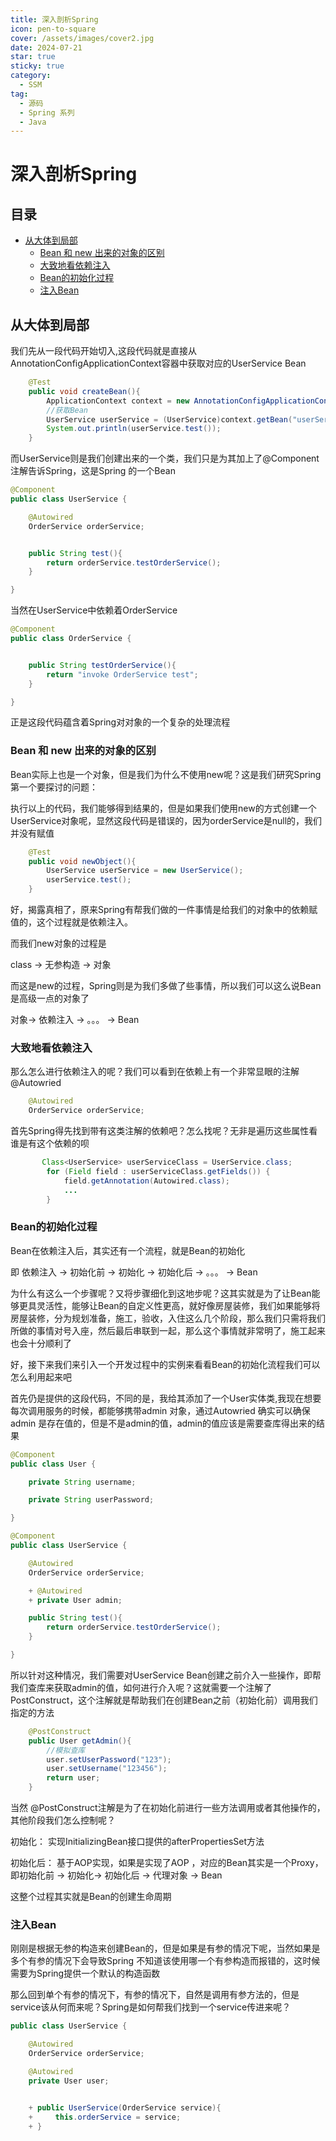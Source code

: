 ```yaml
---
title: 深入剖析Spring 
icon: pen-to-square
cover: /assets/images/cover2.jpg
date: 2024-07-21
star: true
sticky: true
category:
  - SSM
tag:
  - 源码
  - Spring 系列
  - Java
---
```

# 深入剖析Spring

## 目录

- [从大体到局部](#从大体到局部)
  - [Bean 和 new 出来的对象的区别](#Bean-和-new-出来的对象的区别)
  - [大致地看依赖注入](#大致地看依赖注入)
  - [Bean的初始化过程](#Bean的初始化过程)
  - [注入Bean](#注入Bean)

## 从大体到局部

我们先从一段代码开始切入,这段代码就是直接从AnnotationConfigApplicationContext容器中获取对应的UserService Bean

```java
    @Test
    public void createBean(){
        ApplicationContext context = new AnnotationConfigApplicationContext(AppConfig.class);
        //获取Bean
        UserService userService = (UserService)context.getBean("userService");
        System.out.println(userService.test());
    }


```

而UserService则是我们创建出来的一个类，我们只是为其加上了@Component注解告诉Spring，这是Spring 的一个Bean

```java
@Component
public class UserService {

    @Autowired
    OrderService orderService;


    public String test(){
        return orderService.testOrderService();
    }

}

```

当然在UserService中依赖着OrderService

```java
@Component
public class OrderService {


    public String testOrderService(){
        return "invoke OrderService test";
    }

}

```

正是这段代码蕴含着Spring对对象的一个复杂的处理流程

### Bean 和 new 出来的对象的区别

Bean实际上也是一个对象，但是我们为什么不使用new呢？这是我们研究Spring第一个要探讨的问题：

执行以上的代码，我们能够得到结果的，但是如果我们使用new的方式创建一个UserService对象呢，显然这段代码是错误的，因为orderService是null的，我们并没有赋值

```java
    @Test
    public void newObject(){
        UserService userService = new UserService();
        userService.test();
    }
```

好，揭露真相了，原来Spring有帮我们做的一件事情是给我们的对象中的依赖赋值的，这个过程就是依赖注入。

而我们new对象的过程是

class → 无参构造 → 对象&#x20;

而这是new的过程，Spring则是为我们多做了些事情，所以我们可以这么说Bean是高级一点的对象了

对象→ 依赖注入 → 。。。 → Bean

### 大致地看依赖注入

那么怎么进行依赖注入的呢？我们可以看到在依赖上有一个非常显眼的注解@Autowried

```java
    @Autowired
    OrderService orderService;
```

首先Spring得先找到带有这类注解的依赖吧？怎么找呢？无非是遍历这些属性看谁是有这个依赖的呗

```java
       Class<UserService> userServiceClass = UserService.class;
        for (Field field : userServiceClass.getFields()) {
            field.getAnnotation(Autowired.class);
            ...
        }
```

### Bean的初始化过程

Bean在依赖注入后，其实还有一个流程，就是Bean的初始化

即 依赖注入 → 初始化前 → 初始化 → 初始化后 → 。。。 → Bean

为什么有这么一个步骤呢？又将步骤细化到这地步呢？这其实就是为了让Bean能够更具灵活性，能够让Bean的自定义性更高，就好像房屋装修，我们如果能够将房屋装修，分为规划准备，施工，验收，入住这么几个阶段，那么我们只需将我们所做的事情对号入座，然后最后串联到一起，那么这个事情就非常明了，施工起来也会十分顺利了

好，接下来我们来引入一个开发过程中的实例来看看Bean的初始化流程我们可以怎么利用起来吧

首先仍是提供的这段代码，不同的是，我给其添加了一个User实体类,我现在想要每次调用服务的时候，都能够携带admin 对象，通过Autowried 确实可以确保admin 是存在值的，但是不是admin的值，admin的值应该是需要查库得出来的结果

```java
@Component
public class User {

    private String username;

    private String userPassword;

}
```

```java
@Component
public class UserService {

    @Autowired
    OrderService orderService;

    + @Autowired
    + private User admin;

    public String test(){
        return orderService.testOrderService();
    }

}
```

所以针对这种情况，我们需要对UserService Bean创建之前介入一些操作，即帮我们查库来获取admin的值，如何进行介入呢？这就需要一个注解了PostConstruct，这个注解就是帮助我们在创建Bean之前（初始化前）调用我们指定的方法

```java
    @PostConstruct
    public User getAdmin(){
        //模拟查库
        user.setUserPassword("123");
        user.setUsername("123456");
        return user;
    }
```

当然 @PostConstruct注解是为了在初始化前进行一些方法调用或者其他操作的，其他阶段我们怎么控制呢？

初始化： 实现InitializingBean接口提供的afterPropertiesSet方法

初始化后： 基于AOP实现，如果是实现了AOP ，对应的Bean其实是一个Proxy，即初始化前 → 初始化→ 初始化后 → 代理对象 → Bean

这整个过程其实就是Bean的创建生命周期

### 注入Bean

刚刚是根据无参的构造来创建Bean的，但是如果是有参的情况下呢，当然如果是多个有参的情况下会导致Spring 不知道该使用哪一个有参构造而报错的，这时候需要为Spring提供一个默认的构造函数

那么回到单个有参的情况下，有参的情况下，自然是调用有参方法的，但是service该从何而来呢？Spring是如何帮我们找到一个service传进来呢？

```java
public class UserService {

    @Autowired
    OrderService orderService;

    @Autowired
    private User user;


    + public UserService(OrderService service){
    +     this.orderService = service;
    + }

```
